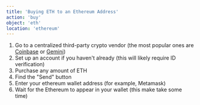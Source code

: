 ```yaml
---
title: 'Buying ETH to an Ethereum Address'
action: 'buy'
object: 'eth'
location: 'ethereum'
---
```


1. Go to a centralized third-party crypto vendor (the most popular ones are [Coinbase](https://www.coinbase.com/) or [Gemini](https://www.gemini.com/uk))
2. Set up an account if you haven't already (this will likely require ID verification)
3. Purchase any amount of ETH
4. Find the "Send" button
5. Enter your ethereum wallet address (for example, Metamask)
6. Wait for the Ethereum to appear in your wallet (this make take some time)